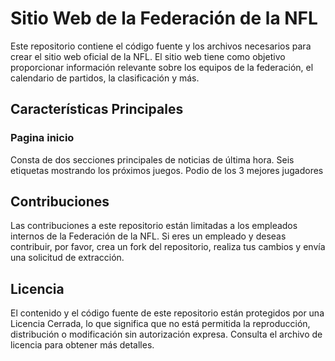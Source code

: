 # Sitio Web de la Federación de la NFL

Este repositorio contiene el código fuente y los archivos necesarios para crear el sitio web oficial de la NFL. El sitio web tiene como objetivo proporcionar información relevante sobre los equipos de la federación, el calendario de partidos, la clasificación y más. 

## Características Principales
### Pagina inicio
Consta de dos secciones principales de noticias de última hora.
Seis etiquetas mostrando los próximos juegos.
Podio de los 3 mejores jugadores

## Contribuciones

Las contribuciones a este repositorio están limitadas a los empleados internos de la Federación de la NFL. Si eres un empleado y deseas contribuir, por favor, crea un fork del repositorio, realiza tus cambios y envía una solicitud de extracción.

## Licencia

El contenido y el código fuente de este repositorio están protegidos por una Licencia Cerrada, lo que significa que no está permitida la reproducción, distribución o modificación sin autorización expresa. Consulta el archivo de licencia para obtener más detalles.
